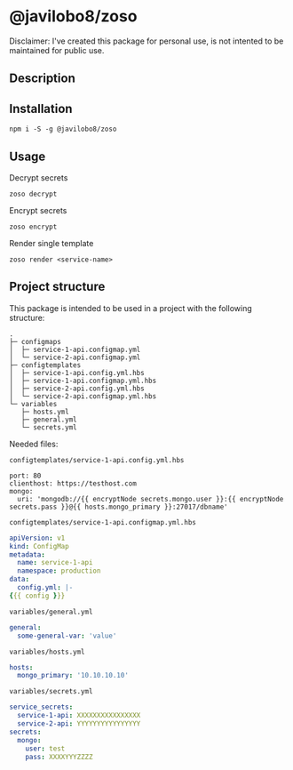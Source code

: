# @javilobo8/zoso

Disclaimer: I've created this package for personal use, is not intented to be maintained for public use.

## Description

## Installation

```
npm i -S -g @javilobo8/zoso
```

## Usage

Decrypt secrets
```
zoso decrypt
```

Encrypt secrets
```
zoso encrypt
```

Render single template
```
zoso render <service-name>
```

## Project structure

This package is intended to be used in a project with the following structure:

```
.
├─ configmaps
│  ├─ service-1-api.configmap.yml
│  └─ service-2-api.configmap.yml
├─ configtemplates
│  ├─ service-1-api.config.yml.hbs
│  ├─ service-1-api.configmap.yml.hbs
│  ├─ service-2-api.config.yml.hbs
│  └─ service-2-api.configmap.yml.hbs
└─ variables
   ├─ hosts.yml
   ├─ general.yml
   └─ secrets.yml
```

Needed files:

`configtemplates/service-1-api.config.yml.hbs`
```
port: 80
clienthost: https://testhost.com
mongo:
  uri: 'mongodb://{{ encryptNode secrets.mongo.user }}:{{ encryptNode secrets.pass }}@{{ hosts.mongo_primary }}:27017/dbname'
```

`configtemplates/service-1-api.configmap.yml.hbs`
```yml
apiVersion: v1
kind: ConfigMap
metadata:
  name: service-1-api
  namespace: production
data:
  config.yml: |-
{{{ config }}}
```

`variables/general.yml`
```yml
general:
  some-general-var: 'value'
```

`variables/hosts.yml`
```yml
hosts:
  mongo_primary: '10.10.10.10'
```

`variables/secrets.yml`
```yml
service_secrets:
  service-1-api: XXXXXXXXXXXXXXXX
  service-2-api: YYYYYYYYYYYYYYYY
secrets:
  mongo:
    user: test
    pass: XXXXYYYZZZZ
```